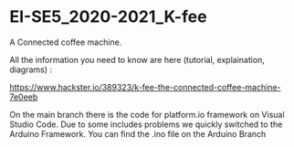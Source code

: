 # EI-SE5_2020-2021_K-fee

A Connected coffee machine.

All the information you need to know are here (tutorial, explaination, diagrams) :

https://www.hackster.io/389323/k-fee-the-connected-coffee-machine-7e0eeb

On the main branch there is the code for platform.io framework on Visual Studio Code. Due to some includes problems we quickly switched to the Arduino Framework. You can find the .ino file on the Arduino Branch
